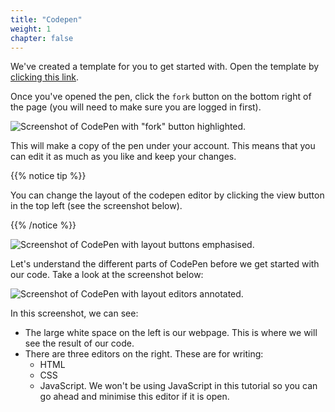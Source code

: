 ```yaml
---
title: "Codepen"
weight: 1
chapter: false
---
```


We've created a template for you to get started with.
Open the template by [clicking this link](https://codepen.io/shecodesaus/pen/NWwjQrr?editors=1000).

Once you've opened the pen, click the `fork` button on the bottom right of the page (you will need to make sure you are logged in first).

![Screenshot of CodePen with "fork" button highlighted.](../../images/forking_a_pen.png)

This will make a copy of the pen under your account.
This means that you can edit it as much as you like and keep your changes.

{{% notice tip %}}

You can change the layout of the codepen editor by clicking the view button in the top left (see the screenshot below).

{{% /notice %}}

![Screenshot of CodePen with layout buttons emphasised.](../../images/codepen_layout.png)

Let's understand the different parts of CodePen before we get started with our code.
Take a look at the screenshot below:

![Screenshot of CodePen with layout editors annotated.](../../images/codepen_annotated.png)

In this screenshot, we can see:
- The large white space on the left is our webpage. This is where we will see the result of our code.
- There are three editors on the right. These are for writing:
    - HTML
    - CSS
    - JavaScript. We won't be using JavaScript in this tutorial so you can go ahead and minimise this editor if it is open.
